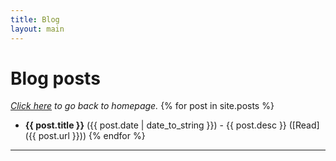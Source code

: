 ```yaml
---
title: Blog
layout: main
---
```

# Blog posts

*[Click here](/) to go back to homepage.*
{% for post in site.posts %}
* **{{ post.title }}** ({{ post.date | date_to_string }}) - {{ post.desc }} ([Read]({{ post.url }}))
  {% endfor %}
<hr>